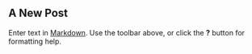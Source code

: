 ## A New Post

Enter text in [Markdown](http://daringfireball.net/projects/markdown/). Use the toolbar above, or click the **?** button for formatting help. 

